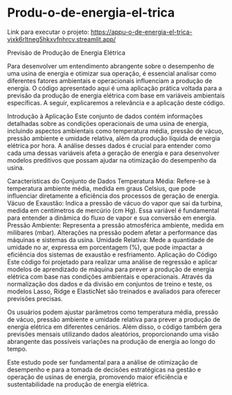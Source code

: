 # Produ-o-de-energia-el-trica

Link para executar o projeto:
https://appu-o-de-energia-el-trica-vjxk6rltneg5hkxvfnhrcv.streamlit.app/

Previsão de Produção de Energia Elétrica

Para desenvolver um entendimento abrangente sobre o desempenho de uma usina de energia e otimizar sua operação, é essencial analisar como diferentes fatores ambientais e operacionais influenciam a produção de energia. O código apresentado aqui é uma aplicação prática voltada para a previsão da produção de energia elétrica com base em variáveis ambientais específicas. A seguir, explicaremos a relevância e a aplicação deste código.

Introdução à Aplicação
Este conjunto de dados contém informações detalhadas sobre as condições operacionais de uma usina de energia, incluindo aspectos ambientais como temperatura média, pressão de vácuo, pressão ambiente e umidade relativa, além da produção líquida de energia elétrica por hora. A análise desses dados é crucial para entender como cada uma dessas variáveis afeta a geração de energia e para desenvolver modelos preditivos que possam ajudar na otimização do desempenho da usina.

Características do Conjunto de Dados
Temperatura Média: Refere-se à temperatura ambiente média, medida em graus Celsius, que pode influenciar diretamente a eficiência dos processos de geração de energia.
Vácuo de Exaustão: Indica a pressão de vácuo do vapor que sai da turbina, medida em centímetros de mercúrio (cm Hg). Essa variável é fundamental para entender a dinâmica do fluxo de vapor e sua conversão em energia.
Pressão Ambiente: Representa a pressão atmosférica ambiente, medida em milibares (mbar). Alterações na pressão podem afetar a performance das máquinas e sistemas da usina.
Umidade Relativa: Mede a quantidade de umidade no ar, expressa em porcentagem (%), que pode impactar a eficiência dos sistemas de exaustão e resfriamento.
Aplicação do Código
Este código foi projetado para realizar uma análise de regressão e aplicar modelos de aprendizado de máquina para prever a produção de energia elétrica com base nas condições ambientais e operacionais. Através da normalização dos dados e da divisão em conjuntos de treino e teste, os modelos Lasso, Ridge e ElasticNet são treinados e avaliados para oferecer previsões precisas.

Os usuários podem ajustar parâmetros como temperatura média, pressão de vácuo, pressão ambiente e umidade relativa para prever a produção de energia elétrica em diferentes cenários. Além disso, o código também gera previsões mensais utilizando dados aleatórios, proporcionando uma visão abrangente das possíveis variações na produção de energia ao longo do tempo.

Este estudo pode ser fundamental para a análise de otimização de desempenho e para a tomada de decisões estratégicas na gestão e operação de usinas de energia, promovendo maior eficiência e sustentabilidade na produção de energia elétrica.
